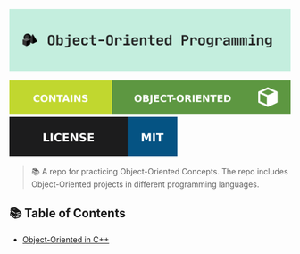 ![REPO COVER](_design/cover_github@2x.png)

[![Object-Oriented](_design/oop_badge.svg)](https://www.w3schools.com/cpp/cpp_oop.asp)    [![License](_design/license.svg)](https://github.com/AhmedSomaa/Object-Oriented-Programming/blob/master/LICENSE)

> 📚 A repo for practicing Object-Oriented Concepts. The repo includes Object-Oriented projects in different programming languages.

## 📚 Table of Contents

- [Object-Oriented in C++](https://github.com/AhmedSomaa/Object-Oriented-Programming/tree/master/c%2B%2B)


